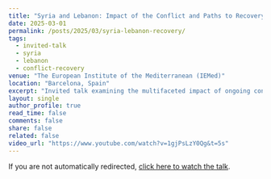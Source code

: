 ```yaml
---
title: "Syria and Lebanon: Impact of the Conflict and Paths to Recovery"
date: 2025-03-01
permalink: /posts/2025/03/syria-lebanon-recovery/
tags:
  - invited-talk
  - syria
  - lebanon
  - conflict-recovery
venue: "The European Institute of the Mediterranean (IEMed)"
location: "Barcelona, Spain"
excerpt: "Invited talk examining the multifaceted impact of ongoing conflict on both Syria and Lebanon, analyzing potential pathways to recovery."
layout: single
author_profile: true
read_time: false
comments: false
share: false
related: false
video_url: "https://www.youtube.com/watch?v=1gjPsLzY0Qg&t=5s"
---
```


<script>
window.location.replace("{{ page.video_url }}");
</script>

<p>If you are not automatically redirected, <a href="{{ page.video_url }}">click here to watch the talk</a>.</p>
